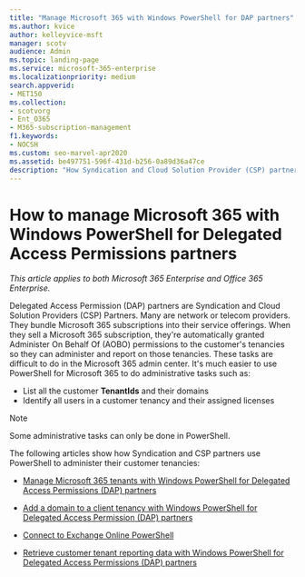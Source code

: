 ```yaml
---
title: "Manage Microsoft 365 with Windows PowerShell for DAP partners"
ms.author: kvice
author: kelleyvice-msft
manager: scotv
audience: Admin
ms.topic: landing-page
ms.service: microsoft-365-enterprise
ms.localizationpriority: medium
search.appverid:
- MET150
ms.collection: 
- scotvorg
- Ent_O365
- M365-subscription-management
f1.keywords:
- NOCSH
ms.custom: seo-marvel-apr2020
ms.assetid: be497751-596f-431d-b256-0a89d36a47ce
description: "How Syndication and Cloud Solution Provider (CSP) partners can use Windows PowerShell to manage Microsoft 365 customer tenants."
---
```


# How to manage Microsoft 365 with Windows PowerShell for Delegated Access Permissions partners

*This article applies to both Microsoft 365 Enterprise and Office 365 Enterprise.*

Delegated Access Permission (DAP) partners are Syndication and Cloud Solution Providers (CSP) Partners. Many are network or telecom providers. They bundle Microsoft 365 subscriptions into their service offerings. When they sell a Microsoft 365 subscription, they're automatically granted Administer On Behalf Of (AOBO) permissions to the customer's tenancies so they can administer and report on those tenancies. These tasks are difficult to do in the Microsoft 365 admin center. It's much easier to use PowerShell for Microsoft 365 to do administrative tasks such as:
- List all the customer **TenantIds** and their domains 
- Identify all users in a customer tenancy and their assigned licenses
> [!NOTE]
> Some administrative tasks can only be done in PowerShell.

The following articles show how Syndication and CSP partners use PowerShell to administer their customer tenancies:
  
- [Manage Microsoft 365 tenants with Windows PowerShell for Delegated Access Permissions (DAP) partners](manage-microsoft-365-tenants-with-windows-powershell-for-delegated-access-permissio.md)
    
- [Add a domain to a client tenancy with Windows PowerShell for Delegated Access Permission (DAP) partners](add-a-domain-to-a-client-tenancy-with-windows-powershell-for-delegated-access-pe.md)
    
- [Connect to Exchange Online PowerShell](/powershell/exchange/connect-to-exchange-online-powershell)
    
- [Retrieve customer tenant reporting data with Windows PowerShell for Delegated Access Permissions (DAP) partners](retrieve-customer-tenant-reporting-data-with-windows-powershell-for-delegated-ac.md)
